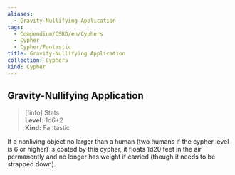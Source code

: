 ```yaml
---
aliases:
  - Gravity-Nullifying Application
tags:
  - Compendium/CSRD/en/Cyphers
  - Cypher
  - Cypher/Fantastic
title: Gravity-Nullifying Application
collection: Cyphers
kind: Cypher
---
```

## Gravity-Nullifying Application  
>[!info] Stats  
> **Level:** 1d6+2  
> **Kind:** Fantastic
  
If a nonliving object no larger than a human (two humans if the cypher level is 6 or higher) is coated by this cypher, it floats 1d20 feet in the air permanently and no longer has weight if carried (though it needs to be strapped down).